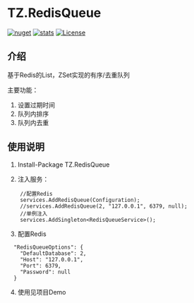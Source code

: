 # TZ.RedisQueue

[![nuget](https://img.shields.io/nuget/v/TZ.RedisQueue.svg?style=flat-square)](https://www.nuget.org/packages/TZ.RedisQueue) 
[![stats](https://img.shields.io/nuget/dt/TZ.RedisQueue.svg?style=flat-square)](https://www.nuget.org/stats/packages/TZ.RedisQueue?groupby=Version)
[![License](https://img.shields.io/badge/license-Apache2.0-blue.svg)](https://github.com/tanyongzheng/TZ.RedisQueue/blob/master/LICENSE)

## 介绍
基于Redis的List，ZSet实现的有序/去重队列


主要功能：
1. 设置过期时间
2. 队列内排序
3. 队列内去重


## 使用说明

1. Install-Package TZ.RedisQueue

2. 注入服务：
```    
    //配置Redis
    services.AddRedisQueue(Configuration);
    //services.AddRedisQueue(2, "127.0.0.1", 6379, null);
    //单例注入
    services.AddSingleton<RedisQueueService>();
```

3. 配置Redis
```
  "RedisQueueOptions": {
    "DefaultDatabase": 2,
    "Host": "127.0.0.1",
    "Port": 6379,
    "Password": null
  }
```

4. 使用见项目Demo
